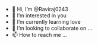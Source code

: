 - 👋 Hi, I’m @Raviraj0243
- 👀 I’m interested in you
- 🌱 I’m currently learning love
- 💞️ I’m looking to collaborate on ...
- 📫 How to reach me ...

<!---
Raviraj0243/Raviraj0243 is a ✨ special ✨ repository because its `README.md` (this file) appears on your GitHub profile.
You can click the Preview link to take a look at your changes.
--->

